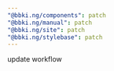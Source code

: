 ```yaml
---
"@bbki.ng/components": patch
"@bbki.ng/manual": patch
"@bbki.ng/site": patch
"@bbki.ng/stylebase": patch
---
```


update workflow
